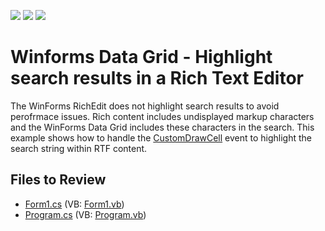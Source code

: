 <!-- default badges list -->
![](https://img.shields.io/endpoint?url=https://codecentral.devexpress.com/api/v1/VersionRange/128630309/21.2.12%2B)
[![](https://img.shields.io/badge/Open_in_DevExpress_Support_Center-FF7200?style=flat-square&logo=DevExpress&logoColor=white)](https://supportcenter.devexpress.com/ticket/details/E4422)
[![](https://img.shields.io/badge/📖_How_to_use_DevExpress_Examples-e9f6fc?style=flat-square)](https://docs.devexpress.com/GeneralInformation/403183)
<!-- default badges end -->

# Winforms Data Grid - Highlight search results in a Rich Text Editor

The WinForms RichEdit does not highlight search results to avoid perofrmace issues. Rich content includes undisplayed markup characters and the WinForms Data Grid includes these characters in the search. This example shows how to handle the [CustomDrawCell](https://docs.devexpress.com/WindowsForms/DevExpress.XtraGrid.Views.Grid.GridView.CustomDrawCell) event to highlight the search string within RTF content.


## Files to Review

* [Form1.cs](./CS/E4422/Form1.cs) (VB: [Form1.vb](./VB/E4422/Form1.vb))
* [Program.cs](./CS/E4422/Program.cs) (VB: [Program.vb](./VB/E4422/Program.vb))
